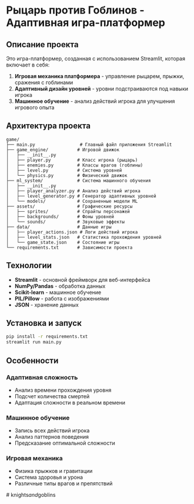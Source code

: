 # Рыцарь против Гоблинов - Адаптивная игра-платформер

## Описание проекта

Это игра-платформер, созданная с использованием Streamlit, которая включает в себя:

1. **Игровая механика платформера** - управление рыцарем, прыжки, сражения с гоблинами
2. **Адаптивный дизайн уровней** - уровни подстраиваются под навыки игрока
3. **Машинное обучение** - анализ действий игрока для улучшения игрового опыта

## Архитектура проекта

```
game/
├── main.py                 # Главный файл приложения Streamlit
├── game_engine/           # Игровой движок
│   ├── __init__.py
│   ├── player.py          # Класс игрока (рыцарь)
│   ├── enemies.py         # Классы врагов (гоблины)
│   ├── level.py           # Система уровней
│   └── physics.py         # Физический движок
├── ml_system/             # Система машинного обучения
│   ├── __init__.py
│   ├── player_analyzer.py # Анализ действий игрока
│   ├── level_generator.py # Генератор адаптивных уровней
│   └── models/            # Сохраненные модели ML
├── assets/                # Графические ресурсы
│   ├── sprites/           # Спрайты персонажей
│   ├── backgrounds/       # Фоны уровней
│   └── sounds/            # Звуковые эффекты
├── data/                  # Данные игры
│   ├── player_actions.json # Логи действий игрока
│   ├── level_stats.json   # Статистика прохождения уровней
│   └── game_state.json    # Состояние игры
└── requirements.txt       # Зависимости проекта
```

## Технологии

- **Streamlit** - основной фреймворк для веб-интерфейса
- **NumPy/Pandas** - обработка данных
- **Scikit-learn** - машинное обучение
- **PIL/Pillow** - работа с изображениями
- **JSON** - хранение данных

## Установка и запуск

```bash
pip install -r requirements.txt
streamlit run main.py
```

## Особенности

### Адаптивная сложность
- Анализ времени прохождения уровня
- Подсчет количества смертей
- Адаптация сложности в реальном времени

### Машинное обучение
- Запись всех действий игрока
- Анализ паттернов поведения
- Предсказание оптимальной сложности

### Игровая механика
- Физика прыжков и гравитации
- Система здоровья и урона
- Различные типы врагов и препятствий

#   k n i g h t s _ a n d _ g o b l i n s 
 
 
